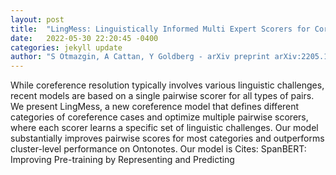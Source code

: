 ```yaml
---
layout: post
title:  "LingMess: Linguistically Informed Multi Expert Scorers for Coreference Resolution"
date:   2022-05-30 22:20:45 -0400
categories: jekyll update
author: "S Otmazgin, A Cattan, Y Goldberg - arXiv preprint arXiv:2205.12644, 2022"
---
```

While coreference resolution typically involves various linguistic challenges, recent models are based on a single pairwise scorer for all types of pairs. We present LingMess, a new coreference model that defines different categories of coreference cases and optimize multiple pairwise scorers, where each scorer learns a specific set of linguistic challenges. Our model substantially improves pairwise scores for most categories and outperforms cluster-level performance on Ontonotes. Our model is  Cites: SpanBERT: Improving Pre-training by Representing and Predicting 